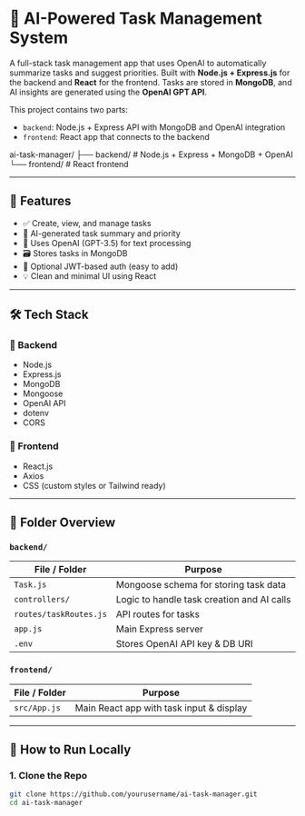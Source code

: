 # 🧠 AI-Powered Task Management System

A full-stack task management app that uses OpenAI to automatically summarize tasks and suggest priorities. Built with **Node.js + Express.js** for the backend and **React** for the frontend. Tasks are stored in **MongoDB**, and AI insights are generated using the **OpenAI GPT API**.

This project contains two parts:

- `backend`: Node.js + Express API with MongoDB and OpenAI integration
- `frontend`: React app that connects to the backend

ai-task-manager/
├── backend/ # Node.js + Express + MongoDB + OpenAI
└── frontend/ # React frontend


---

## 🚀 Features

- ✅ Create, view, and manage tasks
- 🤖 AI-generated task summary and priority
- 🧠 Uses OpenAI (GPT-3.5) for text processing
- 🗃️ Stores tasks in MongoDB
- 🔐 Optional JWT-based auth (easy to add)
- 💡 Clean and minimal UI using React

---

## 🛠️ Tech Stack

### 🔧 Backend
- Node.js
- Express.js
- MongoDB
- Mongoose
- OpenAI API
- dotenv
- CORS

### 🎨 Frontend
- React.js
- Axios
- CSS (custom styles or Tailwind ready)

---

## 📁 Folder Overview

### `backend/`

| File / Folder       | Purpose                                     |
|---------------------|---------------------------------------------|
| `Task.js`     | Mongoose schema for storing task data       |
| `controllers/`       | Logic to handle task creation and AI calls |
| `routes/taskRoutes.js` | API routes for tasks                    |
| `app.js`             | Main Express server                         |
| `.env`               | Stores OpenAI API key & DB URI              |

### `frontend/`

| File / Folder       | Purpose                                     |
|---------------------|---------------------------------------------|
| `src/App.js`         | Main React app with task input & display    |

---

## 🔧 How to Run Locally

### 1. Clone the Repo

```bash
git clone https://github.com/yourusername/ai-task-manager.git
cd ai-task-manager



